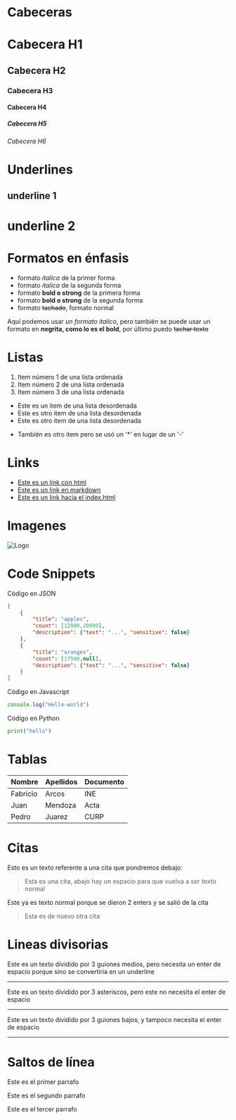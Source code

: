 # Cabeceras
# Cabecera H1
## Cabecera H2
### Cabecera H3
#### Cabecera H4
##### Cabecera H5
###### Cabecera H6

# Underlines
underline 1
-----------

underline 2
===========

# Formatos en énfasis
- formato *italica* de la primer forma
- formato _italica_ de la segunda forma
- formato **bold o strong** de la primera forma
- formato __bold o strong__ de la segunda forma
- formato ~~tachado~~, formato normal

Aquí podemos usar *un formato italico*, pero también se puede usar un formato en **negrita, como lo es el bold**, por último puedo ~~tachar texto~~

# Listas
1. Item número 1 de una lista ordenada
2. Item número 2 de una lista ordenada
3. Item número 3 de una lista ordenada

- Este es un item de una lista desordenada
- Este es otro item de una lista desordenada
- Este es otro item de una lista desordenada
* También es otro item pero se usó un '*' en lugar de un '-'


# Links
- <a href="https://google.com">Este es un link con html</a>
- [Este es un link en markdown](https://www.google.com)
- [Este es un link hacia el index.html](index.html)

# Imagenes
![Logo](https://github.githubassets.com/images/modules/logos_page/GitHub-Mark.png)

# Code Snippets
Código en JSON
```JSON
[
    {
        "title": "apples",
        "count": [12000,20000],
        "description": {"text": "...", "sensitive": false}
    },
    {
        "title": "oranges",
        "count": [17500,null],
        "description": {"text": "...", "sensitive": false}
    }
]
```

Código en Javascript
```Javascript
console.log("Hello-world")
```

Código en Python
```python
print("hello")
```

# Tablas
| Nombre | Apellidos | Documento |
| -------| --------- | ----------|
| Fabricio | Arcos | INE |
| Juan | Mendoza | Acta |
| Pedro | Juarez | CURP |


# Citas
Esto es un texto referente a una cita que pondremos debajo:
> Esta es una cita, abajo hay un espacio para que vuelva a ser texto normal

Este ya es texto normal porque se dieron 2 enters y se salió de la cita
> Esta es de nuevo otra cita


# Lineas divisorias
Este es un texto dividido por 3 guiones medios, pero necesita un enter de espacio porque sino se convertiría en un underline

---
Este es un texto dividido por 3 asteriscos, pero este no necesita el enter de espacio
***
Este es un texto dividido por 3 guiones bajos, y tampoco necesita el enter de espacio
___


# Saltos de línea
Este es el primer parrafo

Este es el segundo parrafo

Este es el tercer parrafo